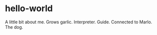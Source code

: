 # hello-world
A little bit about me.  Grows garlic.  Interpreter.  Guide.
Connected to Marlo.  The dog.
